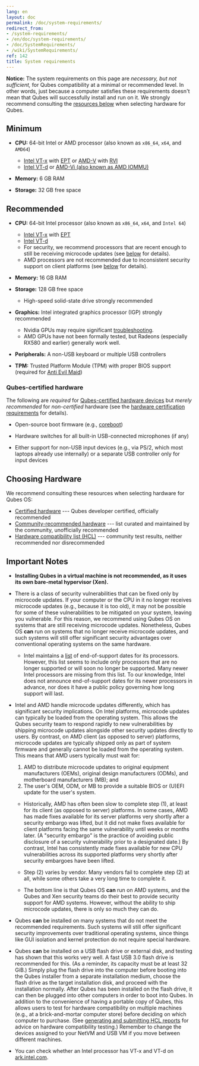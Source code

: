 ```yaml
---
lang: en
layout: doc
permalink: /doc/system-requirements/
redirect_from:
- /system-requirements/
- /en/doc/system-requirements/
- /doc/SystemRequirements/
- /wiki/SystemRequirements/
ref: 142
title: System requirements
---
```


<div class="alert alert-warning" role="alert">
  <i class="fa fa-exclamation-triangle"></i>
  <b>Notice:</b> The system requirements on this page are <em>necessary, but
  not sufficient,</em> for Qubes compatibility at a minimal or recommended
  level. In other words, just because a computer satisfies these requirements
  doesn't mean that Qubes will successfully install and run on it. We strongly
  recommend consulting the <a href="#choosing-hardware">resources below</a>
  when selecting hardware for Qubes.
</div>

## Minimum

- **CPU:** 64-bit Intel or AMD processor (also known as `x86_64`, `x64`, and `AMD64`)
  - [Intel VT-x](https://en.wikipedia.org/wiki/X86_virtualization#Intel_virtualization_.28VT-x.29) with [EPT](https://en.wikipedia.org/wiki/Second_Level_Address_Translation#Extended_Page_Tables) or [AMD-V](https://en.wikipedia.org/wiki/X86_virtualization#AMD_virtualization_.28AMD-V.29) with [RVI](https://en.wikipedia.org/wiki/Second_Level_Address_Translation#Rapid_Virtualization_Indexing)
  - [Intel VT-d](https://en.wikipedia.org/wiki/X86_virtualization#Intel-VT-d) or [AMD-Vi (also known as AMD IOMMU)](https://en.wikipedia.org/wiki/X86_virtualization#I.2FO_MMU_virtualization_.28AMD-Vi_and_Intel_VT-d.29)

- **Memory:** 6 GB RAM

- **Storage:** 32 GB free space

## Recommended

- **CPU:** 64-bit Intel processor (also known as `x86_64`, `x64`, and `Intel 64`)
  - [Intel VT-x](https://en.wikipedia.org/wiki/X86_virtualization#Intel_virtualization_.28VT-x.29) with [EPT](https://en.wikipedia.org/wiki/Second_Level_Address_Translation#Extended_Page_Tables)
  - [Intel VT-d](https://en.wikipedia.org/wiki/X86_virtualization#Intel-VT-d)
  - For security, we recommend processors that are recent enough to still be
    receiving microcode updates (see [below](#important-notes) for details).
  - AMD processors are not recommended due to inconsistent security support on
    client platforms (see [below](#important-notes) for details).

- **Memory:** 16 GB RAM

- **Storage:** 128 GB free space
  - High-speed solid-state drive strongly recommended

- **Graphics:** Intel integrated graphics processor (IGP) strongly recommended
  - Nvidia GPUs may require significant
    [troubleshooting](/doc/install-nvidia-driver/).
  - AMD GPUs have not been formally tested, but Radeons (especially RX580 and
    earlier) generally work well.

- **Peripherals:** A non-USB keyboard or multiple USB controllers

- **TPM:** Trusted Platform Module (TPM) with proper BIOS support (required for
  [Anti Evil Maid](/doc/anti-evil-maid/))

### Qubes-certified hardware

The following are *required* for [Qubes-certified hardware
devices](/doc/certified-hardware/) but *merely recommended* for *non-certified*
hardware (see the [hardware certification
requirements](/doc/certified-hardware/#hardware-certification-requirements) for
details).

- Open-source boot firmware (e.g., [coreboot](https://www.coreboot.org/))

- Hardware switches for all built-in USB-connected microphones (if any)

- Either support for non-USB input devices (e.g., via PS/2, which most laptops
  already use internally) or a separate USB controller only for input devices

## Choosing Hardware

We recommend consulting these resources when selecting hardware for Qubes OS:

- [Certified hardware](/doc/certified-hardware/) --- Qubes developer certified,
  officially recommended
- [Community-recommended hardware](https://forum.qubes-os.org/t/5560)
  --- list curated and maintained by the community, unofficially recommended
- [Hardware compatibility list (HCL)](/hcl/) --- community test results,
  neither recommended nor disrecommended

## Important Notes

- **Installing Qubes in a virtual machine is not recommended, as it uses its
  own bare-metal hypervisor (Xen).**

- There is a class of security vulnerabilities that can be fixed only by
  microcode updates. If your computer or the CPU in it no longer receives
  microcode updates (e.g., because it is too old), it may not be possible for
  some of these vulnerabilities to be mitigated on your system, leaving you
  vulnerable. For this reason, we recommend using Qubes OS on systems that are
  still receiving microcode updates. Nonetheless, Qubes OS **can** run on
  systems that no longer receive microcode updates, and such systems will still
  offer significant security advantages over conventional operating systems on
  the same hardware.

  - Intel maintains a
  [list](https://www.intel.com/content/www/us/en/support/articles/000022396/processors.html)
  of end-of-support dates for its processors. However, this list seems to
  include only processors that are no longer supported or will soon no longer
  be supported. Many newer Intel processors are missing from this list. To our
  knowledge, Intel does not announce end-of-support dates for its newer
  processors in advance, nor does it have a public policy governing how long
  support will last.

- Intel and AMD handle microcode updates differently, which has significant
  security implications. On Intel platforms, microcode updates can typically be
  loaded from the operating system. This allows the Qubes security team to
  respond rapidly to new vulnerabilities by shipping microcode updates alongside
  other security updates directly to users. By contrast, on AMD client (as
  opposed to server) platforms, microcode updates are typically shipped only as
  part of system firmware and generally cannot be loaded from the operating
  system. This means that AMD users typically must wait for:
  
  1. AMD to distribute microcode updates to original equipment manufacturers
  (OEMs), original design manufacturers (ODMs), and motherboard manufacturers
  (MB); and
  2. The user's OEM, ODM, or MB to provide a suitable BIOS or (U)EFI update for
  the user's system.
  
  - Historically, AMD has often been slow to complete step (1), at least for its
  client (as opposed to server) platforms. In some cases, AMD has made fixes
  available for its server platforms very shortly after a security embargo was
  lifted, but it did not make fixes available for client platforms facing the
  same vulnerability until weeks or months later. (A "security embargo" is the
  practice of avoiding public disclosure of a security vulnerability prior to a
  designated date.) By contrast, Intel has consistently made fixes available for
  new CPU vulnerabilities across its supported platforms very shortly after
  security embargoes have been lifted.

  - Step (2) varies by vendor. Many vendors fail to complete step (2) at all,
  while some others take a very long time to complete it.
  
  - The bottom line is that Qubes OS **can** run on AMD systems, and the Qubes and
  Xen security teams do their best to provide security support for AMD systems.
  However, without the ability to ship microcode updates, there is only so much
  they can do.

- Qubes **can** be installed on many systems that do not meet the recommended
  requirements. Such systems will still offer significant security improvements
  over traditional operating systems, since things like GUI isolation and
  kernel protection do not require special hardware.

- Qubes **can** be installed on a USB flash drive or external disk, and testing
  has shown that this works very well. A fast USB 3.0 flash drive is
  recommended for this. (As a reminder, its capacity must be at least 32 GiB.)
  Simply plug the flash drive into the computer before booting into the Qubes
  installer from a separate installation medium, choose the flash drive as the
  target installation disk, and proceed with the installation normally. After
  Qubes has been installed on the flash drive, it can then be plugged into
  other computers in order to boot into Qubes. In addition to the convenience
  of having a portable copy of Qubes, this allows users to test for hardware
  compatibility on multiple machines (e.g., at a brick-and-mortar computer
  store) before deciding on which computer to purchase. (See [generating and
  submitting HCL
  reports](/doc/how-to-use-the-hcl/#generating-and-submitting-new-reports) for
  advice on hardware compatibility testing.) Remember to change the devices
  assigned to your NetVM and USB VM if you move between different machines.

- You can check whether an Intel processor has VT-x and VT-d on
  [ark.intel.com](https://ark.intel.com/content/www/us/en/ark.html#@Processors).
